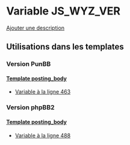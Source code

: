 # Variable JS_WYZ_VER
[Ajouter une description](https://fa-tvars.appspot.com/var/JS_WYZ_VER)

## Utilisations dans les templates

### Version PunBB

#### [Template posting_body](punbb/posting_body.md)
* [Variable &agrave; la ligne 463](../punbb/posting_body.tpl#L463)

### Version phpBB2

#### [Template posting_body](subsilver/posting_body.md)
* [Variable &agrave; la ligne 488](../subsilver/posting_body.tpl#L488)